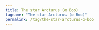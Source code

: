 ```yaml
---
title: The star Arcturus (α Boo)
tagname: "The star Arcturus (α Boo)"
permalink: /tag/the-star-arcturus-α-boo
---
```

